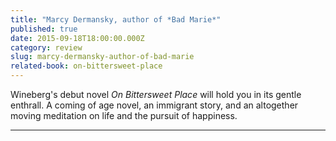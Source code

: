 ```yaml
---
title: "Marcy Dermansky, author of *Bad Marie*"
published: true
date: 2015-09-18T18:00:00.000Z
category: review
slug: marcy-dermansky-author-of-bad-marie
related-book: on-bittersweet-place
---
```


Wineberg's debut novel _On Bittersweet Place_ will hold you in its gentle enthrall. A coming of age novel, an immigrant story, and an altogether moving meditation on life and the pursuit of happiness.

---
